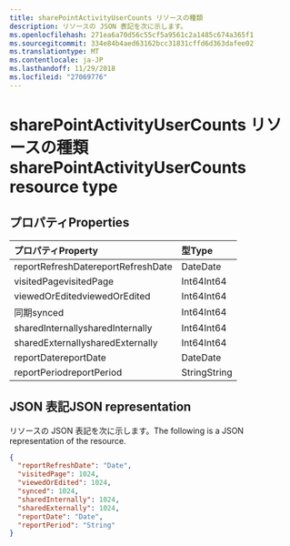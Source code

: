 ```yaml
---
title: sharePointActivityUserCounts リソースの種類
description: リソースの JSON 表記を次に示します。
ms.openlocfilehash: 271ea6a70d56c55cf5a9561c2a1485c674a365f1
ms.sourcegitcommit: 334e84b4aed63162bcc31831cffd6d363dafee02
ms.translationtype: MT
ms.contentlocale: ja-JP
ms.lasthandoff: 11/29/2018
ms.locfileid: "27069776"
---
```

# <a name="sharepointactivityusercounts-resource-type"></a><span data-ttu-id="45261-103">sharePointActivityUserCounts リソースの種類</span><span class="sxs-lookup"><span data-stu-id="45261-103">sharePointActivityUserCounts resource type</span></span>

## <a name="properties"></a><span data-ttu-id="45261-104">プロパティ</span><span class="sxs-lookup"><span data-stu-id="45261-104">Properties</span></span>

| <span data-ttu-id="45261-105">プロパティ</span><span class="sxs-lookup"><span data-stu-id="45261-105">Property</span></span>          | <span data-ttu-id="45261-106">型</span><span class="sxs-lookup"><span data-stu-id="45261-106">Type</span></span>   |
| :---------------- | :----- |
| <span data-ttu-id="45261-107">reportRefreshDate</span><span class="sxs-lookup"><span data-stu-id="45261-107">reportRefreshDate</span></span> | <span data-ttu-id="45261-108">Date</span><span class="sxs-lookup"><span data-stu-id="45261-108">Date</span></span>   |
| <span data-ttu-id="45261-109">visitedPage</span><span class="sxs-lookup"><span data-stu-id="45261-109">visitedPage</span></span>       | <span data-ttu-id="45261-110">Int64</span><span class="sxs-lookup"><span data-stu-id="45261-110">Int64</span></span>  |
| <span data-ttu-id="45261-111">viewedOrEdited</span><span class="sxs-lookup"><span data-stu-id="45261-111">viewedOrEdited</span></span>    | <span data-ttu-id="45261-112">Int64</span><span class="sxs-lookup"><span data-stu-id="45261-112">Int64</span></span>  |
| <span data-ttu-id="45261-113">同期</span><span class="sxs-lookup"><span data-stu-id="45261-113">synced</span></span>            | <span data-ttu-id="45261-114">Int64</span><span class="sxs-lookup"><span data-stu-id="45261-114">Int64</span></span>  |
| <span data-ttu-id="45261-115">sharedInternally</span><span class="sxs-lookup"><span data-stu-id="45261-115">sharedInternally</span></span>  | <span data-ttu-id="45261-116">Int64</span><span class="sxs-lookup"><span data-stu-id="45261-116">Int64</span></span>  |
| <span data-ttu-id="45261-117">sharedExternally</span><span class="sxs-lookup"><span data-stu-id="45261-117">sharedExternally</span></span>  | <span data-ttu-id="45261-118">Int64</span><span class="sxs-lookup"><span data-stu-id="45261-118">Int64</span></span>  |
| <span data-ttu-id="45261-119">reportDate</span><span class="sxs-lookup"><span data-stu-id="45261-119">reportDate</span></span>        | <span data-ttu-id="45261-120">Date</span><span class="sxs-lookup"><span data-stu-id="45261-120">Date</span></span>   |
| <span data-ttu-id="45261-121">reportPeriod</span><span class="sxs-lookup"><span data-stu-id="45261-121">reportPeriod</span></span>      | <span data-ttu-id="45261-122">String</span><span class="sxs-lookup"><span data-stu-id="45261-122">String</span></span> |

## <a name="json-representation"></a><span data-ttu-id="45261-123">JSON 表記</span><span class="sxs-lookup"><span data-stu-id="45261-123">JSON representation</span></span>

<span data-ttu-id="45261-124">リソースの JSON 表記を次に示します。</span><span class="sxs-lookup"><span data-stu-id="45261-124">The following is a JSON representation of the resource.</span></span>

<!-- {
  "blockType": "resource",
  "@odata.type": "microsoft.graph.sharePointActivityUserCounts"
} -->

```json
{
  "reportRefreshDate": "Date", 
  "visitedPage": 1024, 
  "viewedOrEdited": 1024, 
  "synced": 1024, 
  "sharedInternally": 1024, 
  "sharedExternally": 1024, 
  "reportDate": "Date", 
  "reportPeriod": "String"
}
```
